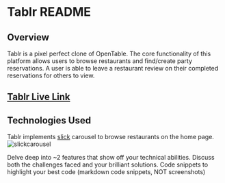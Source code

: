 # Tablr README
## Overview
Tablr is a pixel perfect clone of OpenTable. The core functionality of this platform allows users to browse restaurants and find/create party reservations. A user is able to leave a restaurant review on their completed reservations for others to view.

## [Tablr Live Link](https://tablr-web-service.onrender.com/)

## Technologies Used
Tablr implements [slick](https://kenwheeler.github.io/slick/) carousel to browse restaurants on the home page.
![slickcarousel](https://github.com/danielhlee4/Tablr/blob/main/frontend/src/assets/readme-carousel.gif)

Delve deep into ~2 features that show off your technical abilities. Discuss both the challenges faced and your brilliant solutions.
Code snippets to highlight your best code (markdown code snippets, NOT screenshots)